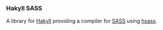### Hakyll SASS ###
A library for [Hakyll](http://jaspervdj.be/hakyll/) providing a compiler for
[SASS](http://sass-lang.com/) using
[hsass](http://hackage.haskell.org/package/hsass).
